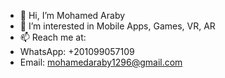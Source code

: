 - 👋 Hi, I’m Mohamed Araby
- 👀 I’m interested in Mobile Apps, Games, VR, AR
- 📫 Reach me at:
- WhatsApp: +201099057109
- Email: mohamedaraby1296@gmail.com

<!---
mohamedaraby122/mohamedaraby122 is a ✨ special ✨ repository because its `README.md` (this file) appears on your GitHub profile.
You can click the Preview link to take a look at your changes.
--->
